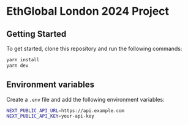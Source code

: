 # EthGlobal London 2024 Project

## Getting Started

To get started, clone this repository and run the following commands:

```bash
yarn install
yarn dev
```

## Environment variables

Create a `.env` file and add the following environment variables:

```bash
NEXT_PUBLIC_API_URL=https://api.example.com
NEXT_PUBLIC_API_KEY=your-api-key
```
